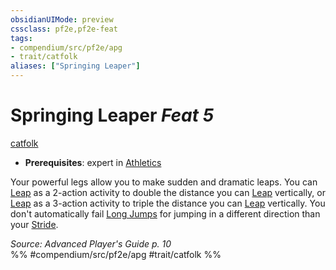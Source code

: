 ```yaml
---
obsidianUIMode: preview
cssclass: pf2e,pf2e-feat
tags:
- compendium/src/pf2e/apg
- trait/catfolk
aliases: ["Springing Leaper"]
---
```

# Springing Leaper  *Feat 5*  
[catfolk](../../Rules/traits/catfolk-b1.md)  

- **Prerequisites**: expert in [Athletics](../skills.md#Athletics)

Your powerful legs allow you to make sudden and dramatic leaps. You can [Leap](../../Rules/actions/leap.md) as a 2-action activity to double the distance you can [Leap](../../Rules/actions/leap.md) vertically, or [Leap](../../Rules/actions/leap.md) as a 3-action activity to triple the distance you can [Leap](../../Rules/actions/leap.md) vertically. You don't automatically fail [Long Jumps](../../Rules/actions/long-jump.md) for jumping in a different direction than your [Stride](../../Rules/actions/stride.md).

*Source: Advanced Player's Guide p. 10*  
%% #compendium/src/pf2e/apg #trait/catfolk %%